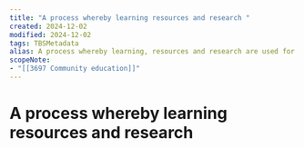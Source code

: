 ```yaml
---
title: "A process whereby learning resources and research "
created: 2024-12-02
modified: 2024-12-02
tags: TBSMetadata
alias: A process whereby learning, resources and research are used for both individual and community betterment and change.
scopeNote:
- "[[3697 Community education]]"
---
```

# A process whereby learning resources and research
